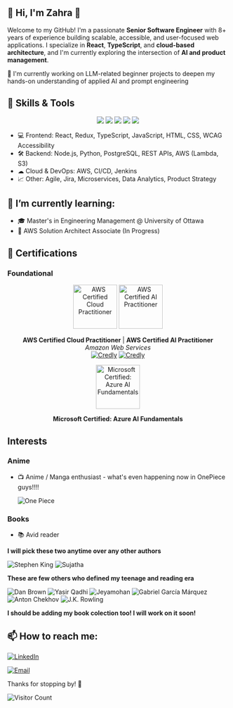 ## 👋 Hi, I'm Zahra 🤖

Welcome to my GitHub! I'm a passionate **Senior Software Engineer** with 8+ years of experience building scalable, accessible, and user-focused web applications. I specialize in **React**, **TypeScript**, and **cloud-based architecture**, and I'm currently exploring the intersection of **AI and product management**.

🧪 I'm currently working on LLM-related beginner projects to deepen my hands-on understanding of applied AI and prompt engineering


## 🔧 Skills & Tools
<div align="center">

  <img src="https://img.shields.io/badge/Python-3776AB?style=flat&logo=python&logoColor=white" />
  <img src="https://img.shields.io/badge/AWS-FF9900?style=flat&logo=amazon-aws&logoColor=white" />
  <img src="https://img.shields.io/badge/React-61DAFB?style=flat&logo=react&logoColor=white" />
  <img src="https://img.shields.io/badge/TypeScript-3178C6?style=flat&logo=typescript&logoColor=white" />
  <img src="https://img.shields.io/badge/WCAG%202.1-AA-purple?style=flat" />

</div>

- 💻 Frontend: React, Redux, TypeScript, JavaScript, HTML, CSS, WCAG Accessibility
- 🛠 Backend: Node.js, Python, PostgreSQL, REST APIs, AWS (Lambda, S3)
- ☁ Cloud & DevOps: AWS, CI/CD, Jenkins
- 📈 Other: Agile, Jira, Microservices, Data Analytics, Product Strategy
  
## 🔭 I’m currently learning:

- 🎓 Master's in Engineering Management @ University of Ottawa
- 🤖 AWS Solution Architect Associate (In Progress)

## 🏅 Certifications
### Foundational

<div align="center">

<img src="https://images.credly.com/size/340x340/images/00634f82-b07f-4bbd-a6bb-53de397fc3a6/image.png" width="100" height="100" alt="AWS Certified Cloud Practitioner"> <img src="https://images.credly.com/images/4d4693bb-530e-4bca-9327-de07f3aa2348/image.png" width="100" height="100" alt="AWS Certified AI Practitioner">

**AWS Certified Cloud Practitioner** | **AWS Certified AI Practitioner**  
*Amazon Web Services*  
[![Credly](https://img.shields.io/badge/Credly-View%20Credential-orange?style=flat&logo=credly)](https://www.credly.com/badges/5f1f7616-0af0-45ec-a4e6-0b5f74b80fc1/public_url) [![Credly](https://img.shields.io/badge/Credly-View%20Credential-orange?style=flat&logo=credly)](#)

</div>

<div align="center"> 
  <img src="https://learn.microsoft.com/en-us/media/learn/certification/badges/microsoft-certified-fundamentals-badge.svg" width="100" height="100" alt="Microsoft Certified: Azure AI Fundamentals">
  
**Microsoft Certified: Azure AI Fundamentals**

</div>


## Interests

### Anime
- 📺 Anime / Manga enthusiast - what's even happening now in OnePiece guys!!!!

  ![One Piece](https://media.giphy.com/media/v1.Y2lkPTc5MGI3NjExNDg2aDA2eDgwcW43dmZ2ZG9wOHdsNnQxd3cwcnk4cWJkMHFwMGpuayZlcD12MV9pbnRlcm5hbF9naWZfYnlfaWQmY3Q9Zw/agR1cmIEcIfRy2zwbz/giphy.gif)

### Books
- 📚 Avid reader

**I will pick these two anytime over any other authors**

![Stephen King](https://img.shields.io/badge/Stephen%20King-Horror%20Master-red?style=flat)
![Sujatha](https://img.shields.io/badge/Sujatha-Tamil%20Sci--Fi-orange?style=flat)


**These are few others who defined my teenage and reading era**


  ![Dan Brown](https://img.shields.io/badge/Dan%20Brown-Thriller-blue?style=flat)
  ![Yasir Qadhi](https://img.shields.io/badge/Yasir%20Qadhi-Islamic%20Scholar-green?style=flat)
  ![Jeyamohan](https://img.shields.io/badge/Jeyamohan-Tamil%20Literature-purple?style=flat)
  ![Gabriel García Márquez](https://img.shields.io/badge/Gabriel%20García%20Márquez-Magical%20Realism-yellow?style=flat)
  ![Anton Chekhov](https://img.shields.io/badge/Anton%20Chekhov-Russian%20Classic-darkblue?style=flat)
  ![J.K. Rowling](https://img.shields.io/badge/J.K.%20Rowling-Fantasy-magenta?style=flat)
  

  **I should be adding my book colection too! I will work on it soon!**

  
## 📫 How to reach me:

[![LinkedIn](https://img.shields.io/badge/LinkedIn-blue?style=flat&logo=linkedin&logoColor=white)](https://linkedin.com/in/zahraabdullah)

[![Email](https://img.shields.io/badge/Email-zahrazahraabdullah@gmail.com-D14836?style=flat&logo=gmail&logoColor=white)](mailto:zahrazahraabdullah@gmail.com)



Thanks for stopping by! 🚀

![Visitor Count](https://komarev.com/ghpvc/?username=zahraabdullah&color=blue)

<!--
**zahra-abdullah/zahra-abdullah** is a ✨ _special_ ✨ repository because its `README.md` (this file) appears on your GitHub profile.

Here are some ideas to get you started:

-  ...
- ...
- 👯 I’m looking to collaborate on ...
- 🤔 I’m looking for help with ...
- 💬 Ask me about ...
- 😄 Pronouns: ...
- ⚡ Fun fact: ...
-->
